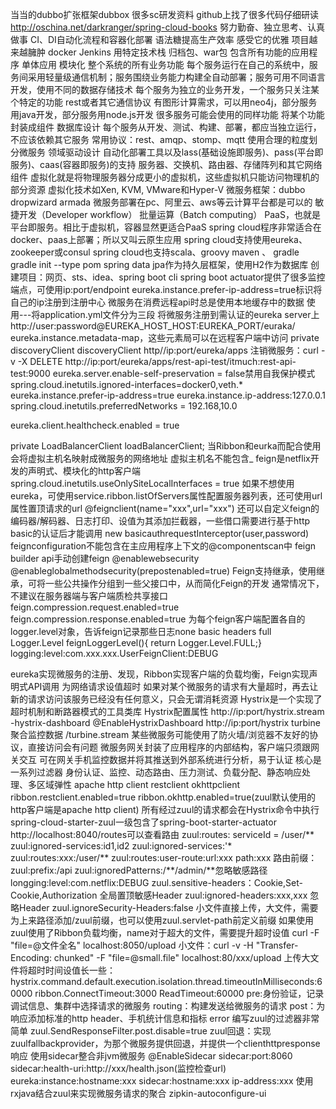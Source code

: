 当当的dubbo扩张框架dubbox
很多sc研发资料
github上找了很多代码仔细研读
http://oschina.net/darkranger/spring-cloud-books
努力勤奋、独立思考、认真做事
CI、DI自动化流程和容器化部署
语法糖提高生产效率
感受它的优雅
项目越来越臃肿 docker Jenkins
用特定技术栈
归档包、war包 包含所有功能的应用程序 单体应用 模块化 整个系统的所有业务功能
每个服务运行在自己的系统中，服务间采用轻量级通信机制；服务围绕业务能力构建全自动部署；服务可用不同语言开发，使用不同的数据存储技术
每个服务为独立的业务开发，一个服务只关注某个特定的功能
rest或者其它通信协议
有图形计算需求，可以用neo4j，部分服务用java开发，部分服务用node.js开发
很多服务可能会使用的同样功能
将某个功能封装成组件
数据库设计
每个服务从开发、测试、构建、部署，都应当独立运行，不应该依赖其它服务
常用协议：rest、amqp、stomp、mqtt
使用合理的粒度划分微服务  领域驱动设计
自动化部署工具以及lass(基础设施即服务)、pass(平台即服务)、caas(容器即服务)的支持
服务器、交换机、路由器、存储阵列和其它网络组件 虚拟化就是将物理服务器分成更小的虚拟机，这些虚拟机只能访问物理机的部分资源
虚拟化技术如Xen, KVM, VMware和Hyper-V
微服务框架：dubbo dropwizard armada
微服务部署在pc、阿里云、aws等云计算平台都是可以的
敏捷开发（Developer workflow） 批量运算（Batch computing） PaaS，也就是平台即服务。相比于虚拟机，容器显然更适合PaaS
spring cloud程序非常适合在docker、paas上部署；所以又叫云原生应用
spring cloud支持使用eureka、zookeeper或consul
spring cloud也支持scala、groovy
maven 、 gradle   gradle init --type pom
spring data jpa作为持久层框架，使用H2作为数据库
创建项目：网页、sts、idea、spring boot cli
spring boot actuator提供了很多监控端点，可使用ip:port/endpoint
eureka.instance.prefer-ip-address=true标识将自己的ip注册到注册中心
微服务在消费远程api时总是使用本地缓存中的数据
使用---将application.yml文件分为三段
将微服务注册到需认证的eureka server上
http://user:password@EUREKA_HOST_HOST:EUREKA_PORT/euraka/
eureka.instance.metadata-map，这些元素局可以在远程客户端中访问
private discoveryClient discoveryClient
http//ip:port/eureka/apps
注销微服务：curl -v -X DELETE http://ip:port/eureka/apps/rest-api-test/itmuch:rest-api-test:9000
eureka.server.enable-self-preservation = false禁用自我保护模式
spring.cloud.inetutils.ignored-interfaces=docker0,veth.*
eureka.instance.prefer-ip-address=true
eureka.instance.ip-address:127.0.0.1
spring.cloud.inetutils.preferredNetworks = 192.168,10.0

eureka.client.healthcheck.enabled = true

private LoadBalancerClient loadBalancerClient;
当Ribbon和eurka而配合使用会将虚拟主机名映射成微服务的网络地址  虚拟主机名不能包含_
feign是netflix开发的声明式、模块化的http客户端
spring.cloud.inetutils.useOnlySiteLocalInterfaces = true
如果不想使用eureka，可使用service.ribbon.listOfServers属性配置服务器列表，还可使用url属性置顶请求的url
@feignclient(name="xxx",url="xxx")
还可以自定义feign的编码器/解码器、日志打印、设值为其添加拦截器，一些借口需要进行基于http basic的认证后才能调用
new basicauthrequestInterceptor(user,password)
feignconfiguration不能包含在主应用程序上下文的@componentscan中
feign builder api手动创建feign
@enablewebsecurity
@enableglobalmethodsecurity(prepostenabled=true)
Feign支持继承，使用继承，可将一些公共操作分组到一些父接口中，从而简化Feign的开发
通常情况下，不建议在服务器端与客户端质检共享接口
feign.compression.request.enabled=true
feign.compression.response.enabled=true
为每个feign客户端配置各自的logger.level对象，告诉feign记录那些日志none basic headers full
Logger.Level feignLoggerLevel(){
return Logger.Level.FULL;}
logging:level:com.xxx.xxx.UserFeignClient:DEBUG

eureka实现微服务的注册、发现，Ribbon实现客户端的负载均衡，Feign实现声明式API调用
为网络请求设值超时
如果对某个微服务的请求有大量超时，再去让新的请求访问该服务已经没有任何意义，只会无谓消耗资源
Hystrix是一个实现了超时机制和断路器模式的工具类库
Hystrix配置属性
http://ip:port/hystrix.stream
-hystrix-dashboard
@EnableHystrixDashboard
http://ip:port/hystrix
turbine聚合监控数据  /turbine.stream
某些微服务可能使用了防火墙/浏览器不友好的协议，直接访问会有问题
微服务网关封装了应用程序的内部结构，客户端只须跟网关交互
可在网关手机监控数据并将其推送到外部系统进行分析，易于认证 核心是一系列过滤器
身份认证、监控、动态路由、压力测试、负载分配、静态响应处理、多区域弹性
apache http client  restclient  okhttpclient
ribbon.restclient.enabled=true   ribbon.okhttp.enabled=true(zuul默认使用的http客户端是apache http client)
所有经过zuul的请求都会在Hystrix命令中执行
spring-cloud-starter-zuul一级包含了spring-boot-starter-actuator
http://localhost:8040/routes可以查看路由
zuul:routes: serviceId = /user/**
zuul:ignored-services:id1,id2
zuul:ignored-services:'*
zuul:routes:xxx:/user/**
zuul:routes:user-route:url:xxx path:xxx
路由前缀：zuul:prefix:/api
zuul:ignoredPatterns:/**/admin/**忽略敏感路径
longging:level:com.netflix:DEBUG
zuul.sensitive-headers：Cookie,Set-Cookie,Authorization 全局置顶敏感Header
zuul:ignored-headers:xxx,xxx 忽略Header
zuul.ignoreSecurity-Headers:false
小文件直接上传，大文件，需要为上来路径添加/zuul前缀，也可以使用zuul.servlet-path前定义前缀
如果使用zuul使用了Ribbon负载均衡，name对于超大的文件，需要提升超时设值
curl -F "file=@文件全名" localhost:8050/upload
小文件：curl -v -H "Transfer-Encoding: chunked" -F "file=@small.file" localhost:80/xxx/upload
上传大文件将超时时间设值长一些：
hystrix.command.default.execution.isolation.thread.timeoutInMilliseconds:60000
ribbon.ConnectTimeout:3000
        ReadTimeout:60000
pre:身份验证，记录调试信息、集群中选择请求的微服务
routing：构建发送给微服务的请求
post：为响应添加标准的http header、手机统计信息和指标
error
编写zuul的过滤器非常简单
zuul.SendResponseFilter.post.disable=true
zuul回退：实现zuulfallbackprovider，为那个微服务提供回退，并提供一个clienthttpresponse响应
使用sidecar整合非jvm微服务  @EnableSidecar
sidecar:port:8060
sidecar:health-uri:http://xxx/health.json(监控检查url)
eureka:instance:hostname:xxx
sidecar:hostname:xxx
ip-address:xxx
使用rxjava结合zuul来实现微服务请求的聚合
zipkin-autoconfigure-ui
